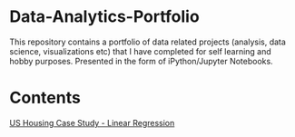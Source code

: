 # Data-Analytics-Portfolio

This repository contains a portfolio of data related projects (analysis, data science, visualizations etc) that I have completed for self learning and hobby purposes. Presented in the form of iPython/Jupyter Notebooks.

# Contents

[US Housing Case Study - Linear Regression](https://github.com/anas-136/Data-Analytics-Portfolio/blob/master/US%20Housing%20Case%20Study%20-%20Linear%20Regression.ipynb)


